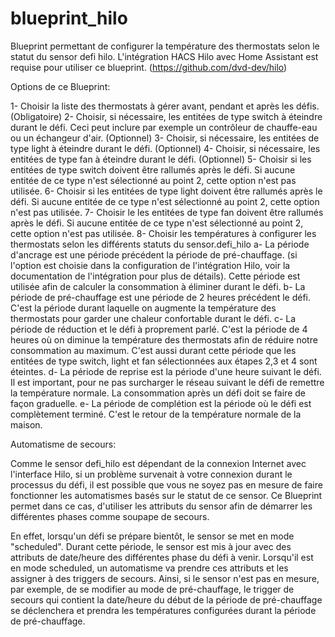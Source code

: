 # blueprint_hilo
Blueprint permettant de configurer la température des thermostats selon le statut du sensor defi hilo. L'intégration HACS Hilo avec Home Assistant est requise pour utiliser ce blueprint. (https://github.com/dvd-dev/hilo)

Options de ce Blueprint:

1- Choisir la liste des thermostats à gérer avant, pendant et après les défis. (Obligatoire) 
2- Choisir, si nécessaire, les entitées de type switch à éteindre durant le défi. Ceci peut inclure par exemple un contrôleur de chauffe-eau ou un échangeur d'air. (Optionnel)
3- Choisir, si nécessaire, les entitées de type light à éteindre durant le défi. (Optionnel)
4- Choisir, si nécessaire, les entitées de type fan à éteindre durant le défi. (Optionnel)
5- Choisir si les entitées de type switch doivent être rallumés après le défi. Si aucune entitée de ce type n'est sélectionné au point 2, cette option n'est pas utilisée.
6- Choisir si les entitées de type light doivent être rallumés après le défi. Si aucune entitée de ce type n'est sélectionné au point 2, cette option n'est pas utilisée.
7- Choisir le les entitées de type fan doivent être rallumés après le défi. Si aucune entitée de ce type n'est sélectionné au point 2, cette option n'est pas utilisée.
8- Choisir les températures à configurer les thermostats selon les différents statuts du sensor.defi_hilo
    a- La période d'ancrage est une période précédent la période de pré-chauffage. (si l'option est choisie dans la configuration de l'intégration Hilo, voir la documentation de l'intégration pour plus de détails). Cette période est utilisée afin de calculer la consommation à éliminer durant le défi.
    b- La période de pré-chauffage est une période de 2 heures précédent le défi. C'est la période durant laquelle on augmente la température des thermostats pour garder une chaleur confortable durant le défi.
    c- La période de réduction et le défi à proprement parlé. C'est la période de 4 heures où on diminue la température des thermostats afin de réduire notre consommation au maximum. C'est aussi durant cette période que les entitées de type switch, light et fan sélectionnées aux étapes 2,3 et 4 sont éteintes.
    d- La période de reprise est la période d'une heure suivant le défi. Il est important, pour ne pas surcharger le réseau suivant le défi de remettre la température normale. La consommation après un défi doit se faire de façon graduelle.
    e- La période de complétion est la période où le défi est complètement terminé. C'est le retour de la température normale de la maison.

Automatisme de secours:

Comme le sensor defi_hilo est dépendant de la connexion Internet avec l'interface Hilo, si un problème survenait à votre connexion durant le processus du défi, il est possible que vous ne soyez pas en mesure de faire fonctionner les automatismes basés sur le statut de ce sensor. Ce Blueprint permet dans ce cas, d'utiliser les attributs du sensor afin de démarrer les différentes phases comme soupape de secours. 

En effet, lorsqu'un défi se prépare bientôt, le sensor se met en mode "scheduled". Durant cette période, le sensor est mis à jour avec des attributs de date/heure des différentes phase du défi à venir. Lorsqu'il est en mode scheduled, un automatisme va prendre ces attributs et les assigner à des triggers de secours. Ainsi, si le sensor n'est pas en mesure, par exemple, de se modifier au mode de pré-chauffage, le trigger de secours qui contient la date/heure du début de la période de pré-chauffage se déclenchera et prendra les températures configurées durant la période de pré-chauffage.